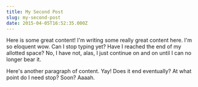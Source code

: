 ```yaml
---
title: My Second Post
slug: my-second-post
date: 2015-04-05T16:52:35.000Z
---
```


Here is some great content! I'm writing some really great content here. I'm so
eloquent wow. Can I stop typing yet? Have I reached the end of my allotted
space? No, I have not, alas, I just continue on and on until I can no longer
bear it.

Here's another paragraph of content. Yay! Does it end eventually? At what
point do I need stop? Soon? Aaaah.
